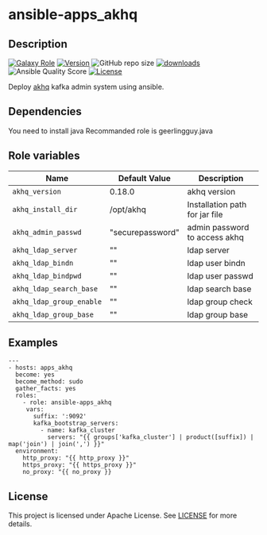 # ansible-apps_akhq

## Description

[![Galaxy Role](https://img.shields.io/badge/galaxy-apps_akhq-purple?style=flat)](https://galaxy.ansible.com/lotusnoir/apps_akhq)
[![Version](https://img.shields.io/github/release/lotusnoir/ansible-apps_akhq.svg)](https://github.com/lotusnoir/ansible-apps_akhq/releases/latest)
![GitHub repo size](https://img.shields.io/github/repo-size/lotusnoir/ansible-apps_akhq?color=orange&style=flat)
[![downloads](https://img.shields.io/ansible/role/d/52300)](https://galaxy.ansible.com/lotusnoir/apps_akhq)
![Ansible Quality Score](https://img.shields.io/ansible/quality/52300)
[![License](https://img.shields.io/badge/license-Apache--2.0-brightgreen?style=flat)](https://opensource.org/licenses/Apache-2.0)


Deploy [akhq](https://github.com/tchiotludo/akhq) kafka admin system using ansible.

## Dependencies

You need to install java
Recommanded role is geerlingguy.java

## Role variables

| Name                      | Default Value    | Description                        |
| ------------------------- | ---------------- | -----------------------------------|
| `akhq_version`            | 0.18.0           | akhq version |
| `akhq_install_dir`        | /opt/akhq        | Installation path for jar file |
| `akhq_admin_passwd`       | "securepassword" | admin password to access akhq |
| `akhq_ldap_server`        | ""               | ldap server |
| `akhq_ldap_bindn`         | ""               | ldap user bindn |
| `akhq_ldap_bindpwd`       | ""               | ldap user passwd |
| `akhq_ldap_search_base`   | ""               | ldap search base |
| `akhq_ldap_group_enable`  | ""               | ldap group check |
| `akhq_ldap_group_base`    | ""               | ldap group base |

## Examples

	---
	- hosts: apps_akhq
	  become: yes
	  become_method: sudo
	  gather_facts: yes
	  roles:
	    - role: ansible-apps_akhq
         vars:
           suffix: ':9092'
           kafka_bootstrap_servers:
             - name: kafka_cluster
               servers: "{{ groups['kafka_cluster'] | product([suffix]) | map('join') | join(',') }}"
   	  environment: 
   	    http_proxy: "{{ http_proxy }}"
   	    https_proxy: "{{ https_proxy }}"
   	    no_proxy: "{{ no_proxy }}

## License

This project is licensed under Apache License. See [LICENSE](/LICENSE) for more details.
